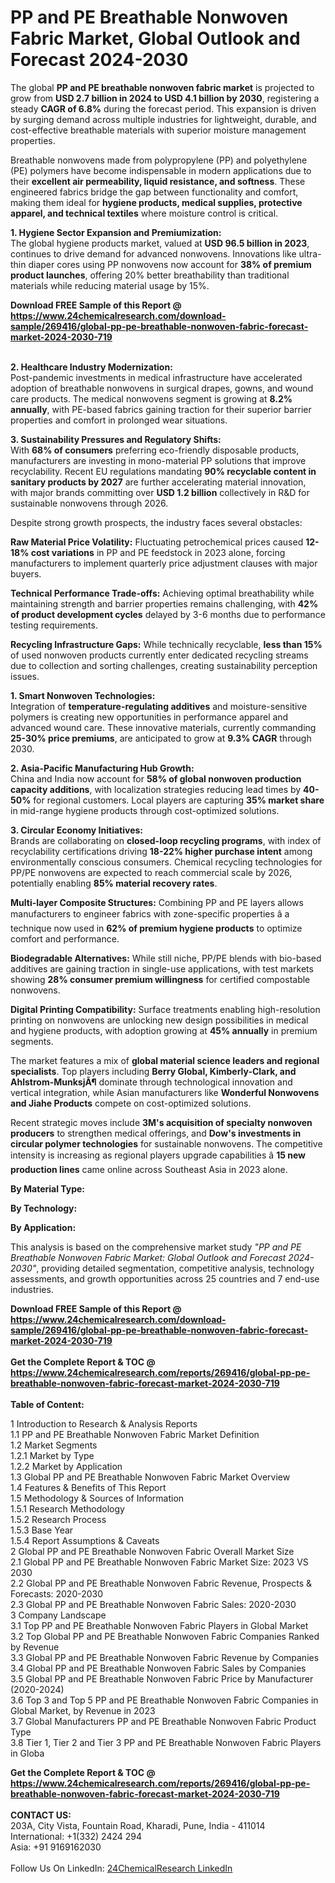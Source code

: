 <h1>PP and PE Breathable Nonwoven Fabric Market, Global Outlook and Forecast 2024-2030</h1><p>The global <strong>PP and PE breathable nonwoven fabric market</strong> is projected to grow from <strong>USD 2.7 billion in 2024 to USD 4.1 billion by 2030</strong>, registering a steady <strong>CAGR of 6.8%</strong> during the forecast period. This expansion is driven by surging demand across multiple industries for lightweight, durable, and cost-effective breathable materials with superior moisture management properties.</p><p>Breathable nonwovens made from polypropylene (PP) and polyethylene (PE) polymers have become indispensable in modern applications due to their <strong>excellent air permeability, liquid resistance, and softness</strong>. These engineered fabrics bridge the gap between functionality and comfort, making them ideal for <strong>hygiene products, medical supplies, protective apparel, and technical textiles</strong> where moisture control is critical.</p><p><strong>1. Hygiene Sector Expansion and Premiumization:</strong><br>
The global hygiene products market, valued at <strong>USD 96.5 billion in 2023</strong>, continues to drive demand for advanced nonwovens. Innovations like ultra-thin diaper cores using PP nonwovens now account for <strong>38% of premium product launches</strong>, offering 20% better breathability than traditional materials while reducing material usage by 15%.</p><div><b>Download FREE Sample of this Report @ 
            <a href="https://www.24chemicalresearch.com/download-sample/269416/global-pp-pe-breathable-nonwoven-fabric-forecast-market-2024-2030-719">
            https://www.24chemicalresearch.com/download-sample/269416/global-pp-pe-breathable-nonwoven-fabric-forecast-market-2024-2030-719</a></b></div><br><p><strong>2. Healthcare Industry Modernization:</strong><br>
Post-pandemic investments in medical infrastructure have accelerated adoption of breathable nonwovens in surgical drapes, gowns, and wound care products. The medical nonwovens segment is growing at <strong>8.2% annually</strong>, with PE-based fabrics gaining traction for their superior barrier properties and comfort in prolonged wear situations.</p><p><strong>3. Sustainability Pressures and Regulatory Shifts:</strong><br>
With <strong>68% of consumers</strong> preferring eco-friendly disposable products, manufacturers are investing in mono-material PP solutions that improve recyclability. Recent EU regulations mandating <strong>90% recyclable content in sanitary products by 2027</strong> are further accelerating material innovation, with major brands committing over <strong>USD 1.2 billion</strong> collectively in R&amp;D for sustainable nonwovens through 2026.</p><p>Despite strong growth prospects, the industry faces several obstacles:</p><p><strong>Raw Material Price Volatility:</strong> Fluctuating petrochemical prices caused <strong>12-18% cost variations</strong> in PP and PE feedstock in 2023 alone, forcing manufacturers to implement quarterly price adjustment clauses with major buyers.</p><p><strong>Technical Performance Trade-offs:</strong> Achieving optimal breathability while maintaining strength and barrier properties remains challenging, with <strong>42% of product development cycles</strong> delayed by 3-6 months due to performance testing requirements.</p><p><strong>Recycling Infrastructure Gaps:</strong> While technically recyclable, <strong>less than 15%</strong> of used nonwoven products currently enter dedicated recycling streams due to collection and sorting challenges, creating sustainability perception issues.</p><p><strong>1. Smart Nonwoven Technologies:</strong><br>
Integration of <strong>temperature-regulating additives</strong> and moisture-sensitive polymers is creating new opportunities in performance apparel and advanced wound care. These innovative materials, currently commanding <strong>25-30% price premiums</strong>, are anticipated to grow at <strong>9.3% CAGR</strong> through 2030.</p><p><strong>2. Asia-Pacific Manufacturing Hub Growth:</strong><br>
China and India now account for <strong>58% of global nonwoven production capacity additions</strong>, with localization strategies reducing lead times by <strong>40-50%</strong> for regional customers. Local players are capturing <strong>35% market share</strong> in mid-range hygiene products through cost-optimized solutions.</p><p><strong>3. Circular Economy Initiatives:</strong><br>
Brands are collaborating on <strong>closed-loop recycling programs</strong>, with index of recyclability certifications driving <strong>18-22% higher purchase intent</strong> among environmentally conscious consumers. Chemical recycling technologies for PP/PE nonwovens are expected to reach commercial scale by 2026, potentially enabling <strong>85% material recovery rates</strong>.</p><p><strong>Multi-layer Composite Structures:</strong> Combining PP and PE layers allows manufacturers to engineer fabrics with zone-specific properties â a technique now used in <strong>62% of premium hygiene products</strong> to optimize comfort and performance.</p><p><strong>Biodegradable Alternatives:</strong> While still niche, PP/PE blends with bio-based additives are gaining traction in single-use applications, with test markets showing <strong>28% consumer premium willingness</strong> for certified compostable nonwovens.</p><p><strong>Digital Printing Compatibility:</strong> Surface treatments enabling high-resolution printing on nonwovens are unlocking new design possibilities in medical and hygiene products, with adoption growing at <strong>45% annually</strong> in premium segments.</p><p>The market features a mix of <strong>global material science leaders and regional specialists</strong>. Top players including <strong>Berry Global, Kimberly-Clark, and Ahlstrom-MunksjÃ¶</strong> dominate through technological innovation and vertical integration, while Asian manufacturers like <strong>Wonderful Nonwovens and Jiahe Products</strong> compete on cost-optimized solutions.</p><p>Recent strategic moves include <strong>3M's acquisition of specialty nonwoven producers</strong> to strengthen medical offerings, and <strong>Dow's investments in circular polymer technologies</strong> for sustainable nonwovens. The competitive intensity is increasing as regional players upgrade capabilities â <strong>15 new production lines</strong> came online across Southeast Asia in 2023 alone.</p><p><strong>By Material Type:</strong></p><p><strong>By Technology:</strong></p><p><strong>By Application:</strong></p><p>This analysis is based on the comprehensive market study <em>"PP and PE Breathable Nonwoven Fabric Market: Global Outlook and Forecast 2024-2030"</em>, providing detailed segmentation, competitive analysis, technology assessments, and growth opportunities across 25 countries and 7 end-use industries.</p><div><b>Download FREE Sample of this Report @ 
            <a href="https://www.24chemicalresearch.com/download-sample/269416/global-pp-pe-breathable-nonwoven-fabric-forecast-market-2024-2030-719">
            https://www.24chemicalresearch.com/download-sample/269416/global-pp-pe-breathable-nonwoven-fabric-forecast-market-2024-2030-719</a></b></div><br><div><b>Get the Complete Report & TOC @ 
            <a href="https://www.24chemicalresearch.com/reports/269416/global-pp-pe-breathable-nonwoven-fabric-forecast-market-2024-2030-719">
            https://www.24chemicalresearch.com/reports/269416/global-pp-pe-breathable-nonwoven-fabric-forecast-market-2024-2030-719</a></b></div><br>
            <b>Table of Content:</b><p>1 Introduction to Research & Analysis Reports<br />
    1.1 PP and PE Breathable Nonwoven Fabric Market Definition<br />
    1.2 Market Segments<br />
        1.2.1 Market by Type<br />
        1.2.2 Market by Application<br />
    1.3 Global PP and PE Breathable Nonwoven Fabric Market Overview<br />
    1.4 Features & Benefits of This Report<br />
    1.5 Methodology & Sources of Information<br />
        1.5.1 Research Methodology<br />
        1.5.2 Research Process<br />
        1.5.3 Base Year<br />
        1.5.4 Report Assumptions & Caveats<br />
2 Global PP and PE Breathable Nonwoven Fabric Overall Market Size<br />
    2.1 Global PP and PE Breathable Nonwoven Fabric Market Size: 2023 VS 2030<br />
    2.2 Global PP and PE Breathable Nonwoven Fabric Revenue, Prospects & Forecasts: 2020-2030<br />
    2.3 Global PP and PE Breathable Nonwoven Fabric Sales: 2020-2030<br />
3 Company Landscape<br />
    3.1 Top PP and PE Breathable Nonwoven Fabric Players in Global Market<br />
    3.2 Top Global PP and PE Breathable Nonwoven Fabric Companies Ranked by Revenue<br />
    3.3 Global PP and PE Breathable Nonwoven Fabric Revenue by Companies<br />
    3.4 Global PP and PE Breathable Nonwoven Fabric Sales by Companies<br />
    3.5 Global PP and PE Breathable Nonwoven Fabric Price by Manufacturer (2020-2024)<br />
    3.6 Top 3 and Top 5 PP and PE Breathable Nonwoven Fabric Companies in Global Market, by Revenue in 2023<br />
    3.7 Global Manufacturers PP and PE Breathable Nonwoven Fabric Product Type<br />
    3.8 Tier 1, Tier 2 and Tier 3 PP and PE Breathable Nonwoven Fabric Players in Globa</p><div><b>Get the Complete Report & TOC @ 
            <a href="https://www.24chemicalresearch.com/reports/269416/global-pp-pe-breathable-nonwoven-fabric-forecast-market-2024-2030-719">
            https://www.24chemicalresearch.com/reports/269416/global-pp-pe-breathable-nonwoven-fabric-forecast-market-2024-2030-719</a></b></div><br><b>CONTACT US:</b><br>
            203A, City Vista, Fountain Road, Kharadi, Pune, India - 411014<br>
            International: +1(332) 2424 294<br>
            Asia: +91 9169162030 <br><br>
            Follow Us On LinkedIn: <a href="https://www.linkedin.com/company/24chemicalresearch/">24ChemicalResearch LinkedIn</a>